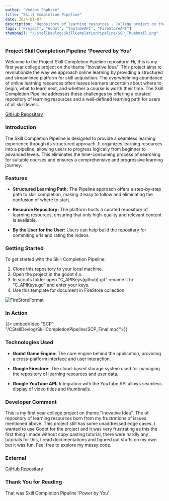 ```yaml
---
author: "Vedant Shahare"
title: "Skill Completion Pipeline"
date: 2024-01-07
description: "Repository of learning resources - College project on theme 'Innovative Idea'"
tags: ["Project", "Godot", "YouTubeAPI", "FireStoreAPI"]
thumbnail: "/CStellDevlog/SkillCompletionPipeline/SCP_Thumbnail.png"
---
```


### Project Skill Completion Pipeline 'Powered by You'

Welcome to the Project Skill Completion Pipeline repository! Hi, this is my first year college project on the theme "Inovative Idea". This project aims to revolutionize the way we approach online learning by providing a structured and streamlined platform for skill acquisition. The overwhelming abundance of online learning resources often leaves learners uncertain about where to begin, what to learn next, and whether a course is worth their time. The Skill Completion Pipeline addresses these challenges by offering a curated repository of learning resources and a well-defined learning path for users of all skill levels.

[GitHub Repositary](https://github.com/VedantS-32/Project_SkillCompletionPipeline.git)

### Introduction

The Skill Completion Pipeline is designed to provide a seamless learning experience through its structured approach. It organizes learning resources into a pipeline, allowing users to progress logically from beginner to advanced levels. This eliminates the time-consuming process of searching for suitable courses and ensures a comprehensive and progressive learning journey.

### Features

- **Structured Learning Path:** The Pipeline approach offers a step-by-step path to skill completion, making it easy to follow and eliminating the confusion of where to start.

- **Resource Repository:** The platform hosts a curated repository of learning resources, ensuring that only high-quality and relevant content is available.

- **By the User for the User:** Users can help build the repositary for commiting urls and rating the videos.

### Getting Started

To get started with the Skill Completion Pipeline:

1. Clone this repository to your local machine.
2. Open the project in the godot 4.x.
3. In scripts folder open "C_APIKeys(github).gd" rename it to "C_APIKeys.gd" and enter your keys.
4. Use this template for document in FireStore collection.

![FireStoreFormat](/CStellDevlog/SkillCompletionPipeline/FireStoreFormat.png)

### In Action

{{< embedVideo "SCP" "/CStellDevlog/SkillCompletionPipeline/SCP_Final.mp4">}}

### Technologies Used

- **Godot Game Engine:** The core engine behind the application, providing a cross-platform interface and user interaction.

- **Google Firestore:** The cloud-based storage system used for managing the repository of learning resources and user data.

- **Google YouTube API:** Integration with the YouTube API allows seamless display of video titles and thumbnails.

### Developer Comment

This is my first year college project on theme "Inovative Idea". The of repository of learning resources born from my frustrations of issues mentioned above. This project still has some unaddressed edge cases. I wanted to use Godot for the project and it was very frustrating as this the first thing I made without copy pasting tutorial, there were hardly any tutorials for this, I read documentations and figured out stuffs on my own but it was fun. Feel free to explore my messy code.

### External

[GitHub Repositary](https://github.com/VedantS-32/Project_SkillCompletionPipeline.git)

### Thank You for Reading

That was Skill Completion Pipeline 'Power by You'